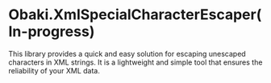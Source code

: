 # Obaki.XmlSpecialCharacterEscaper(In-progress)
This library provides a quick and easy solution for escaping unescaped characters in XML strings. It is a lightweight and simple tool that ensures the reliability of your XML data.
